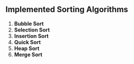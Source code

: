 ## Implemented Sorting Algorithms
1. **Bubble Sort**
2. **Selection Sort**
3. **Insertion Sort**
4. **Quick Sort**
5. **Heap Sort**
6. **Merge Sort**
